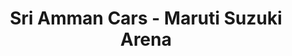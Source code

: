 ---
title: "Sri Amman Cars - Maruti Suzuki Arena"
url: /harur/sri-amman-cars-maruti-suzuki-arena/
shop: car
---